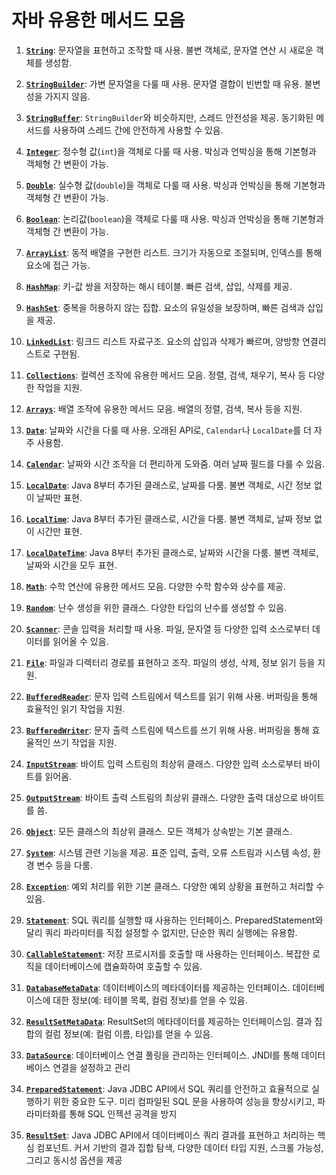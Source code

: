 # 자바 유용한 메서드 모음

01. [**`String`**](https://github.com/cherrycoder9/syntax-archive/blob/main/Java/Method/01.%20String.md): 문자열을 표현하고 조작할 때 사용. 불변 객체로, 문자열 연산 시 새로운 객체를 생성함.

02. [**`StringBuilder`**](https://github.com/cherrycoder9/syntax-archive/blob/main/Java/Method/02.%20StringBuilder.md): 가변 문자열을 다룰 때 사용. 문자열 결합이 빈번할 때 유용. 불변성을 가지지 않음.

03. [**`StringBuffer`**](https://github.com/cherrycoder9/syntax-archive/blob/main/Java/Method/03.%20StringBuffer.md): `StringBuilder`와 비슷하지만, 스레드 안전성을 제공. 동기화된 메서드를 사용하여 스레드 간에 안전하게 사용할 수 있음.

04. [**`Integer`**](https://github.com/cherrycoder9/syntax-archive/blob/main/Java/Method/04.%20Integer.md): 정수형 값(`int`)을 객체로 다룰 때 사용. 박싱과 언박싱을 통해 기본형과 객체형 간 변환이 가능.

05. [**`Double`**](https://github.com/cherrycoder9/syntax-archive/blob/main/Java/Method/05.%20Double.md): 실수형 값(`double`)을 객체로 다룰 때 사용. 박싱과 언박싱을 통해 기본형과 객체형 간 변환이 가능.

06. [**`Boolean`**](https://github.com/cherrycoder9/syntax-archive/blob/main/Java/Method/06.%20Boolean.md): 논리값(`boolean`)을 객체로 다룰 때 사용. 박싱과 언박싱을 통해 기본형과 객체형 간 변환이 가능.

07. [**`ArrayList`**](https://github.com/cherrycoder9/syntax-archive/blob/main/Java/Method/07.%20ArrayList.md): 동적 배열을 구현한 리스트. 크기가 자동으로 조절되며, 인덱스를 통해 요소에 접근 가능.

08. [**`HashMap`**](https://github.com/cherrycoder9/syntax-archive/blob/main/Java/Method/08.%20HashMap.md): 키-값 쌍을 저장하는 해시 테이블. 빠른 검색, 삽입, 삭제를 제공.

09. [**`HashSet`**](https://github.com/cherrycoder9/syntax-archive/blob/main/Java/Method/09.%20HashSet.md): 중복을 허용하지 않는 집합. 요소의 유일성을 보장하며, 빠른 검색과 삽입을 제공.

10. [**`LinkedList`**](https://github.com/cherrycoder9/syntax-archive/blob/main/Java/Method/10.%20LinkedList.md): 링크드 리스트 자료구조. 요소의 삽입과 삭제가 빠르며, 양방향 연결리스트로 구현됨.

11. [**`Collections`**](https://github.com/cherrycoder9/syntax-archive/blob/main/Java/Method/11.%20Collections.md): 컬렉션 조작에 유용한 메서드 모음. 정렬, 검색, 채우기, 복사 등 다양한 작업을 지원.

12. [**`Arrays`**](https://github.com/cherrycoder9/syntax-archive/blob/main/Java/Method/12.%20Arrays.md): 배열 조작에 유용한 메서드 모음. 배열의 정렬, 검색, 복사 등을 지원.

13. [**`Date`**](https://github.com/cherrycoder9/syntax-archive/blob/main/Java/Method/13.%20Date.md): 날짜와 시간을 다룰 때 사용. 오래된 API로, `Calendar`나 `LocalDate`를 더 자주 사용함.

14. [**`Calendar`**](https://github.com/cherrycoder9/syntax-archive/blob/main/Java/Method/14.%20Calendar.md): 날짜와 시간 조작을 더 편리하게 도와줌. 여러 날짜 필드를 다룰 수 있음.

15. [**`LocalDate`**](https://github.com/cherrycoder9/syntax-archive/blob/main/Java/Method/15.%20LocalDate.md): Java 8부터 추가된 클래스로, 날짜를 다룸. 불변 객체로, 시간 정보 없이 날짜만 표현.

16. [**`LocalTime`**](https://github.com/cherrycoder9/syntax-archive/blob/main/Java/Method/16.%20LocalTime.md): Java 8부터 추가된 클래스로, 시간을 다룸. 불변 객체로, 날짜 정보 없이 시간만 표현.

17. [**`LocalDateTime`**](https://github.com/cherrycoder9/syntax-archive/blob/main/Java/Method/17.%20LocalDateTime.md): Java 8부터 추가된 클래스로, 날짜와 시간을 다룸. 불변 객체로, 날짜와 시간을 모두 표현.

18. [**`Math`**](https://github.com/cherrycoder9/syntax-archive/blob/main/Java/Method/18.%20Math.md): 수학 연산에 유용한 메서드 모음. 다양한 수학 함수와 상수를 제공.

19. [**`Random`**](https://github.com/cherrycoder9/syntax-archive/blob/main/Java/Method/19.%20Random.md): 난수 생성을 위한 클래스. 다양한 타입의 난수를 생성할 수 있음.

20. [**`Scanner`**](https://github.com/cherrycoder9/syntax-archive/blob/main/Java/Method/20.%20Scanner.md): 콘솔 입력을 처리할 때 사용. 파일, 문자열 등 다양한 입력 소스로부터 데이터를 읽어올 수 있음.

21. [**`File`**](https://github.com/cherrycoder9/syntax-archive/blob/main/Java/Method/21.%20File.md): 파일과 디렉터리 경로를 표현하고 조작. 파일의 생성, 삭제, 정보 읽기 등을 지원.

22. [**`BufferedReader`**](https://github.com/cherrycoder9/syntax-archive/blob/main/Java/Method/22.%20BufferedReader.md): 문자 입력 스트림에서 텍스트를 읽기 위해 사용. 버퍼링을 통해 효율적인 읽기 작업을 지원.

23. [**`BufferedWriter`**](https://github.com/cherrycoder9/syntax-archive/blob/main/Java/Method/23.%20BufferedWriter.md): 문자 출력 스트림에 텍스트를 쓰기 위해 사용. 버퍼링을 통해 효율적인 쓰기 작업을 지원.

24. [**`InputStream`**](https://github.com/cherrycoder9/syntax-archive/blob/main/Java/Method/24.%20InputStream.md): 바이트 입력 스트림의 최상위 클래스. 다양한 입력 소스로부터 바이트를 읽어옴.

25. [**`OutputStream`**](https://github.com/cherrycoder9/syntax-archive/blob/main/Java/Method/25.%20OutputStream.md): 바이트 출력 스트림의 최상위 클래스. 다양한 출력 대상으로 바이트를 씀.

26. [**`Object`**](https://github.com/cherrycoder9/syntax-archive/blob/main/Java/Method/26.%20Object.md): 모든 클래스의 최상위 클래스. 모든 객체가 상속받는 기본 클래스.

27. [**`System`**](https://github.com/cherrycoder9/syntax-archive/blob/main/Java/Method/27.%20System.md): 시스템 관련 기능을 제공. 표준 입력, 출력, 오류 스트림과 시스템 속성, 환경 변수 등을 다룸.

28. [**`Exception`**](https://github.com/cherrycoder9/syntax-archive/blob/main/Java/Method/28.%20Exception.md): 예외 처리를 위한 기본 클래스. 다양한 예외 상황을 표현하고 처리할 수 있음.

29. [**`Statement`**](https://github.com/cherrycoder9/syntax-archive/blob/main/Java/Method/29.%20Statement.md): SQL 쿼리를 실행할 때 사용하는 인터페이스. PreparedStatement와 달리 쿼리 파라미터를 직접 설정할 수 없지만, 단순한 쿼리 실행에는 유용함.

30. [**`CallableStatement`**](https://github.com/cherrycoder9/syntax-archive/blob/main/Java/Method/30.%20CallableStatement.md): 저장 프로시저를 호출할 때 사용하는 인터페이스. 복잡한 로직을 데이터베이스에 캡슐화하여 호출할 수 있음.

31. [**`DatabaseMetaData`**](https://github.com/cherrycoder9/syntax-archive/blob/main/Java/Method/31.%20DatabaseMetaData.md): 데이터베이스의 메타데이터를 제공하는 인터페이스. 데이터베이스에 대한 정보(예: 테이블 목록, 컬럼 정보)를 얻을 수 있음.

32. [**`ResultSetMetaData`**](https://github.com/cherrycoder9/syntax-archive/blob/main/Java/Method/32.%20ResultSetMetaData.md): ResultSet의 메타데이터를 제공하는 인터페이스임. 결과 집합의 컬럼 정보(예: 컬럼 이름, 타입)를 얻을 수 있음.

33. [**`DataSource`**](https://github.com/cherrycoder9/syntax-archive/blob/main/Java/Method/33.%20DataSource.md): 데이터베이스 연결 풀링을 관리하는 인터페이스. JNDI를 통해 데이터베이스 연결을 설정하고 관리

34. [**`PreparedStatement`**](https://github.com/cherrycoder9/syntax-archive/blob/main/Java/Method/34.%20PreparedStatement.md): Java JDBC API에서 SQL 쿼리를 안전하고 효율적으로 실행하기 위한 중요한 도구. 미리 컴파일된 SQL 문을 사용하여 성능을 향상시키고, 파라미터화를 통해 SQL 인젝션 공격을 방지

35. [**`ResultSet`**](https://github.com/cherrycoder9/syntax-archive/blob/main/Java/Method/35.%20ResultSet.md): Java JDBC API에서 데이터베이스 쿼리 결과를 표현하고 처리하는 핵심 컴포넌트. 커서 기반의 결과 집합 탐색, 다양한 데이터 타입 지원, 스크롤 가능성, 그리고 동시성 옵션을 제공
